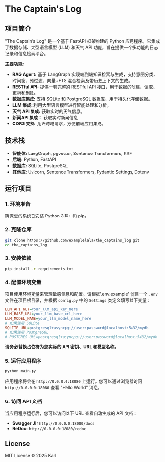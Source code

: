 # The Captain's Log

## 项目简介

"The Captain's Log" 是一个基于 FastAPI 框架构建的 Python 应用程序。它集成了数据存储、大型语言模型 (LLM) 和天气 API 功能，旨在提供一个多功能的日志记录和信息检索平台。

**主要功能:**
*   **RAG Agent:** 基于 LangGraph 实现端到端知识检索与生成，支持意图分类、时间窗、预过滤、向量+FTS 混合检索及带历史上下文的生成。
*   **RESTful API:** 提供一套完整的 RESTful API 接口，用于数据的创建、读取、更新和删除。
*   **数据库集成:** 支持 SQLite 和 PostgreSQL 数据库，用于持久化存储数据。
*   **LLM 集成:** 利用大型语言模型进行智能处理和分析。
*   **天气 API 集成:** 获取实时的天气信息。
*   **新闻API 集成：**  获取实时新闻信息
*   **CORS 支持:** 允许跨域请求，方便前端应用集成。

## 技术栈
*   **智能体:** LangGraph, pgvector, Sentence Transformers, RRF
*   **后端:** Python, FastAPI
*   **数据库:** SQLite, PostgreSQL
*   **其他库:** Uvicorn, Sentence Transformers, Pydantic Settings, Dotenv

## 运行项目

### 1. 环境准备

确保您的系统已安装 Python 3.10+ 和 pip。

### 2. 克隆仓库

```bash
git clone https://github.com/examplelala/the_captains_log.git
cd the_captains_log
```

### 3. 安装依赖

```bash
pip install -r requirements.txt
```

### 4. 配置环境变量

项目使用环境变量来管理敏感信息和配置。请根据'.env.example' 创建一个 `.env` 文件在项目根目录，并根据 `config.py` 中的 `Settings` 类定义填写以下变量：

```ini
LLM_API_KEY=your_llm_api_key_here
LLM_BASE_URL=your_llm_base_url_here
LLM_MODEL_NAME=your_llm_model_name_here
# 如果使用 SQLite
SQLITE_URL=postgresql+asyncpg://user:password@localhost:5432/mydb
# 如果使用 PostgreSQL
# POSTGRES_URL=postgresql+asyncpg://user:password@localhost:5432/mydb 
```

**请务必替换占位符为您实际的 API 密钥、URL 和模型名称。**

### 5. 运行应用程序

```bash
python main.py
```

应用程序将会在 `http://0.0.0.0:18080` 上运行。您可以通过浏览器访问 `http://0.0.0.0:18080` 查看 "Hello World" 消息。

### 6. 访问 API 文档

当应用程序运行后，您可以访问以下 URL 查看自动生成的 API 文档：

*   **Swagger UI:** `http://0.0.0.0:18080/docs`
*   **ReDoc:** `http://0.0.0.0:18080/redoc`

## License

MIT License © 2025 Karl

